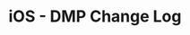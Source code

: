 ---
layout:         "ios-dmp-changelog"
title:          "iOS - DMP Change Log"
lead:           ""
description:    ""
keywords:       ""
permalink:      ios/dmp/changelog/
lang:           "en"
---